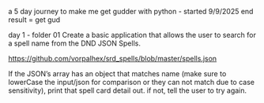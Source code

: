 a 5 day journey to make me get gudder with python - started 9/9/2025
end result = get gud

day 1 - folder 01 
Create a basic application that allows the user to search for a spell name from the DND JSON Spells.

https://github.com/vorpalhex/srd_spells/blob/master/spells.json

If the JSON’s array has an object that matches name (make sure to lowerCase the input/json for comparison or they can not match due to case sensitivity), print that spell card detail out. if not, tell the user to try again.
